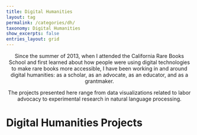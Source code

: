 ```yaml
---
title: Digital Humanities
layout: tag
permalink: /categories/dh/
taxonomy: Digital Humanities
show_excerpts: false
entries_layout: grid
---
```

<p style="text-align: center;"> Since the summer of 2013, when I attended the California Rare Books School and first learned about how people were using digital technologies to make rare books more accessible, I have been working in and around digital humanities: as a scholar, as an advocate, as an educator, and as a grantmaker. </p>

<p style="text-align: center;"> The projects presented here range from data visualizations related to labor advocacy to experimental research in natural language processing.</p>

# Digital Humanities Projects